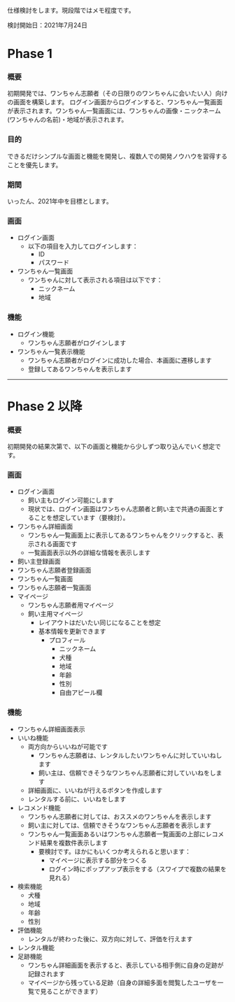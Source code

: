 仕様検討をします。現段階ではメモ程度です。

検討開始日：2021年7月24日

# Phase 1
 
### 概要

初期開発では、ワンちゃん志願者（その日限りのワンちゃんに会いたい人）向けの画面を構築します。
ログイン画面からログインすると、ワンちゃん一覧画面が表示されます。ワンちゃん一覧画面には、ワンちゃんの画像・ニックネーム(ワンちゃんの名前)・地域が表示されます。

### 目的

できるだけシンプルな画面と機能を開発し、複数人での開発ノウハウを習得することを優先します。

### 期間

いったん、2021年中を目標とします。

### 画面

- ログイン画面
  - 以下の項目を入力してログインします：
    - ID
    - パスワード
- ワンちゃん一覧画面
  - ワンちゃんに対して表示される項目は以下です：
    - ニックネーム
    - 地域

### 機能

- ログイン機能
  - ワンちゃん志願者がログインします
- ワンちゃん一覧表示機能
  - ワンちゃん志願者がログインに成功した場合、本画面に遷移します
  - 登録してあるワンちゃんを表示します

---

# Phase 2 以降

### 概要

初期開発の結果次第で、以下の画面と機能から少しずつ取り込んでいく想定です。


### 画面

- ログイン画面
  - 飼い主もログイン可能にします
  - 現状では、ログイン画面はワンちゃん志願者と飼い主で共通の画面とすることを想定しています（要検討）。
- ワンちゃん詳細画面
  - ワンちゃん一覧画面上に表示してあるワンちゃんをクリックすると、表示される画面です
  - 一覧画面表示以外の詳細な情報を表示します
- 飼い主登録画面
- ワンちゃん志願者登録画面
- ワンちゃん一覧画面
- ワンちゃん志願者一覧画面
- マイページ
  - ワンちゃん志願者用マイページ
  - 飼い主用マイページ
    - レイアウトはだいたい同じになることを想定
    - 基本情報を更新できます
      - プロフィール
        - ニックネーム
        - 犬種
        - 地域
        - 年齢
        - 性別
        - 自由アピール欄


### 機能

- ワンちゃん詳細画面表示
- いいね機能
  - 両方向からいいねが可能です
    - ワンちゃん志願者は、レンタルしたいワンちゃんに対していいねします
    - 飼い主は、信頼できそうなワンちゃん志願者に対していいねをします
  - 詳細画面に、いいねが行えるボタンを作成します
  - レンタルする前に、いいねをします
- レコメンド機能
  - ワンちゃん志願者に対しては、おススメのワンちゃんを表示します
  - 飼い主に対しては、信頼できそうなワンちゃん志願者を表示します
  - ワンちゃん一覧画面あるいはワンちゃん志願者一覧画面の上部にレコメンド結果を複数件表示します
    - 要検討です。ほかにもいくつか考えられると思います：
      - マイページに表示する部分をつくる
      - ログイン時にポップアップ表示をする（スワイプで複数の結果を見れる）
- 検索機能
  - 犬種
  - 地域
  - 年齢
  - 性別
- 評価機能
  - レンタルが終わった後に、双方向に対して、評価を行えます
- レンタル機能
- 足跡機能
  - ワンちゃん詳細画面を表示すると、表示している相手側に自身の足跡が記録されます
  - マイページから残っている足跡（自身の詳細多面を閲覧したユーザを一覧で見ることができます）

